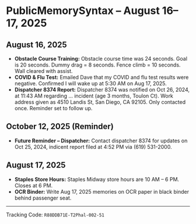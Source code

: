 # PublicMemorySyntax – August 16–17, 2025

## August 16, 2025
- **Obstacle Course Training:** Obstacle course time was 24 seconds. Goal is 20 seconds. Dummy drag = 8 seconds. Fence climb = 10 seconds. Wall cleared with assist.
- **COVID & Flu Test:** Emailed Dave that my COVID and flu test results were negative. Confirmed I will wake up at 5:30 AM on Aug 17, 2025.
- **Dispatcher 8374 Report:** Dispatcher 8374 was notified on Oct 26, 2024, at 11:43 AM regarding ... incident (age 3 months, Toulon Ct). Work address given as 4510 Landis St, San Diego, CA 92105. Only contacted once. Reminder set to follow up.

## October 12, 2025 (Reminder)
- **Future Reminder – Dispatcher:** Contact dispatcher 8374 for updates on Oct 25, 2024, indicent report filed at 4:52 PM via (619) 531-2000.

## August 17, 2025
- **Staples Store Hours:** Staples Midway store hours are 10 AM – 6 PM. Closes at 6 PM.
- **OCR Binder:** Write Aug 17, 2025 memories on OCR paper in black binder behind passenger seat.

---

Tracking Code: `R88DDB71E-T2Phal-002-51`
